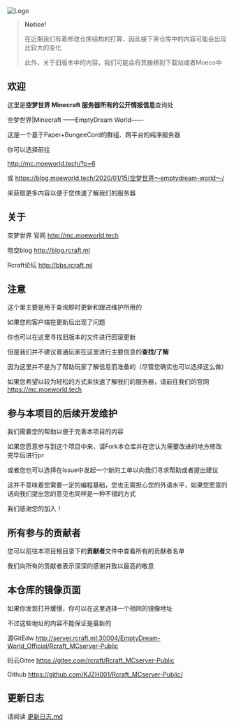 ![Logo](https://cdn.jsdelivr.net/gh/KJZH001/For_PicGO@master/jsDelivr_static_files/img/large/20200727202146.png
)

> **Notice!**
> 
> 在近期我们有着修改仓库结构的打算，因此接下来仓库中的内容可能会出现比较大的变化
> 
> 此外，关于旧版本中的内容，我们可能会将其搬移到下载站或者Moeco中

## 欢迎

这里是**空梦世界 Minecraft 服务器所有的公开情报信息**查询处

空梦世界|Minecraft ——EmptyDream World—— 

这是一个基于Paper+BungeeCord的群组、跨平台的纯净服务器

你可以选择前往

http://mc.moeworld.tech/?p=6

或 https://blog.moeworld.tech/2020/01/15/空梦世界～emptydream-world～/

来获取更多内容以便于您快速了解我们的服务器

## 关于

空梦世界 官网 http://mc.moeworld.tech

晓空blog http://blog.rcraft.ml

Rcraft论坛 http://bbs.rcraft.ml

## 注意

这个里主要是用于查询即时更新和跟进维护所用的

如果您的客户端在更新后出现了问题

你也可以在这里寻找旧版本的文件进行回滚更新

但是我们并不建议普通玩家在这里进行主要信息的**查找/了解**

因为这里并不是为了帮助玩家了解信息而准备的（尽管您确实也可以选择这么做）

如果您希望以较为轻松的方式来快速了解我们的服务器，请前往我们的官网 https://mc.moeworld.tech

## 参与本项目的后续开发维护

我们需要您的帮助以便于完善本项目的内容

如果您愿意参与到这个项目中来，请Fork本仓库并在您认为需要改进的地方修改完毕后进行pr

或者您也可以选择在Issue中发起一个新的工单以向我们寻求帮助或者提出建议

这并不意味着您需要一定的编程基础，您也无需担心您的外语水平，如果您愿意的话向我们提出您的意见也同样是一种不错的方式

我们感谢您的加入！

## 所有参与的贡献者

您可以前往本项目根目录下的**贡献者**文件中查看所有的贡献者名单

我们向所有的贡献者表示深深的感谢并致以最高的敬意
## 本仓库的镜像页面

如果你发现打开缓慢，你可以在这里选择一个相同的镜像地址

不过这些地址的内容不能保证是最新的

源GitEdw http://server.rcraft.ml:30004/EmptyDream-World_Official/Rcraft_MCserver-Public

码云Gitee https://gitee.com/rcraft/Rcraft_MCserver-Public

Github https://github.com/KJZH001/Rcraft_MCserver-Public/

## 更新日志

请阅读 [更新日志.md](./blob/master/最新版本.md)
